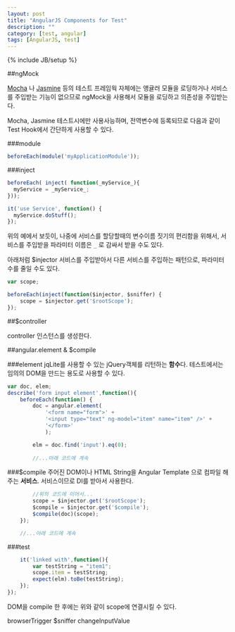 ```yaml
---
layout: post
title: "AngularJS Components for Test"
description: ""
category: [test, angular]
tags: [AngularJS, test]
---
```

{% include JB/setup %}

##ngMock

[Mocha](/test/2015/08/06/mocha/) 나 [Jasmine](/test/2015/08/14/karma/#jasmine) 등의 테스트 프레임웍 자체에는 앵귤러 모듈을 로딩하거나 서비스를 주입받는 기능이 없으므로 ngMock을 사용해서 모듈을 로딩하고 의존성을 주입받는다.

Mocha, Jasmine 테스트시에만 사용사능하며, 전역변수에 등록되므로 다음과 같이 Test Hook에서 간단하게 사용할 수 있다.

###module
```js
beforeEach(module('myApplicationModule'));
```

###inject

```js
beforeEach( inject( function(_myService_){
  myService = _myService_;
}));

it('use Service', function() {
  myService.doStuff();
});
```

위의 예에서 보듯이, 나중에 서비스를 할당할때의 변수이름 짓기의 편리함을 위해서, 서비스를 주입받을 파라미터 이름은 `_` 로 감싸서 받을 수도 있다.

아래처럼 $injector 서비스를 주입받아서 다른 서비스를 주입하는 패턴으로, 파라미터 수를 줄일 수도 있다.

```js
var scope;

beforeEach(inject(function($injector, $sniffer) {
    scope = $injector.get('$rootScope');
});
```

##$controller

controller 인스턴스를 생성한다.

##angular.element & $compile

###element
jqLite를 사용할 수 있는 jQuery객체를 리턴하는 **함수**다. 테스트에서는 임의의 DOM을 만드는 용도로 사용할 수 있다.

```js
var doc, elem;
describe('form input element',function(){
    beforeEach(function() {
        doc = angular.element(
            '<form name="form">' +
            '<input type="text" ng-model="item" name="item" />' +
            '</form>'
            );

        elm = doc.find('input').eq(0);
    
        //...아래 코드에 계속
```

###$compile
주어진 DOM이나 HTML String을 Angular Template 으로 컴파일 해주는 **서비스**.
서비스이므로 DI를 받아서 사용한다.

```js
        //위의 코드에 이어서...
        scope = $injector.get('$rootScope');
        $compile = $injector.get('$compile');
        $compile(doc)(scope);
    });

    //...아래 코드에 계속
```

###test

```js
    it('linked with',function(){
        var testString = "item1";
        scope.item = testString;
        expect(elm).toBe(testString);
    });
});
```

DOM을 compile 한 후에는 위와 같이 scope에 연결시킬 수 있다.



browserTrigger
$sniffer
changeInputValue










